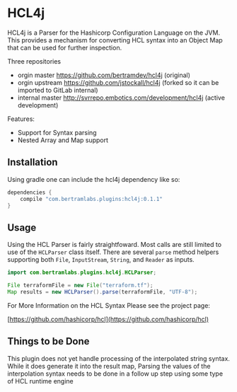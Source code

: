 HCL4j
=====

HCL4j is a Parser for the Hashicorp Configuration Language on the JVM. This provides a mechanism for converting HCL syntax into an Object Map that can be used for further inspection. 

Three repositories
* orgin master https://github.com/bertramdev/hcl4j (original)
* orgin upstream https://github.com/jstockall/hcl4j (forked so it can be imported to GitLab internal)
* internal master http://svrrepo.embotics.com/development/hcl4j (active development)

Features:

* Support for Syntax parsing
* Nested Array and Map support


## Installation

Using gradle one can include the hcl4j dependency like so:

```groovy
dependencies {
	compile "com.bertramlabs.plugins:hcl4j:0.1.1"
}
```

## Usage

Using the HCL Parser is fairly straightfoward. Most calls are still limited to use of the `HCLParser` class itself. There are several `parse` method helpers supporting both `File`, `InputStream`, `String`, and `Reader` as inputs.


```java
import com.bertramlabs.plugins.hcl4j.HCLParser;

File terraformFile = new File("terraform.tf");
Map results = new HCLParser().parse(terraformFile, "UTF-8");
```

For More Information on the HCL Syntax Please see the project page:

[https://github.com/hashicorp/hcl](https://github.com/hashicorp/hcl)


## Things to be Done

This plugin does not yet handle processing of the interpolated string syntax. While it does generate it into the result map, Parsing the values of the interpolation syntax needs to be done in a follow up step using some type of HCL runtime engine

